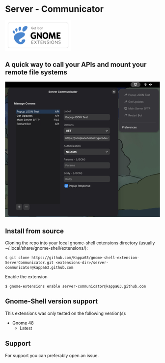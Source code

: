 # Server - Communicator
[<img src="https://github.com/Kappa63/gnome-shell-extension-ServerCommunicator/raw/master/assets/get-it-on-ego.png" height="100">](https://extensions.gnome.org/extension/8343/server-communicator)
## A quick way to call your APIs and mount your remote file systems
![screenshot](https://github.com/Kappa63/gnome-shell-extension-ServerCommunicator/raw/master/assets/app-screenshot-v3.0.png)

## Install from source
Cloning the repo into your local gnome-shell extensions directory (usually ~/.local/share/gnome-shell/extensions/):
```
$ git clone https://github.com/Kappa63/gnome-shell-extension-ServerCommunicator.git <extensions-dir>/server-communicator@kappa63.github.com
```
Enable the extension
```
$ gnome-extensions enable server-communicator@kappa63.github.com
```

## Gnome-Shell version support
This extensions was only tested on the following version(s):
* Gnome 48
  * Latest

## Support
For support you can preferably open an issue.

